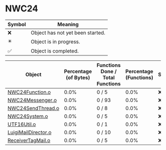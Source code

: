 # NWC24
| Symbol | Meaning 
| ------------- | ------------- 
| :x: | Object has not yet been started. 
| :eight_pointed_black_star: | Object is in progress. 
| :white_check_mark: | Object is completed. 


| Object | Percentage (of Bytes) | Functions Done / Total Functions | Percentage (Functions) | Status 
| ------------- | ------------- | ------------- | ------------- | ------------- 
| [NWC24Function.o](https://github.com/shibbo/Petari/blob/master/docs/lib/Game/NWC24/NWC24Function.md) | 0.0% | 0 / 5 | 0.0% | :x: 
| [NWC24Messenger.o](https://github.com/shibbo/Petari/blob/master/docs/lib/Game/NWC24/NWC24Messenger.md) | 0.0% | 0 / 93 | 0.0% | :x: 
| [NWC24SendThread.o](https://github.com/shibbo/Petari/blob/master/docs/lib/Game/NWC24/NWC24SendThread.md) | 0.0% | 0 / 8 | 0.0% | :x: 
| [NWC24System.o](https://github.com/shibbo/Petari/blob/master/docs/lib/Game/NWC24/NWC24System.md) | 0.0% | 0 / 5 | 0.0% | :x: 
| [UTF16Util.o](https://github.com/shibbo/Petari/blob/master/docs/lib/Game/NWC24/UTF16Util.md) | 0.0% | 0 / 1 | 0.0% | :x: 
| [LuigiMailDirector.o](https://github.com/shibbo/Petari/blob/master/docs/lib/Game/NWC24/LuigiMailDirector.md) | 0.0% | 0 / 10 | 0.0% | :x: 
| [ReceiverTagMail.o](https://github.com/shibbo/Petari/blob/master/docs/lib/Game/NWC24/ReceiverTagMail.md) | 0.0% | 0 / 5 | 0.0% | :x: 
